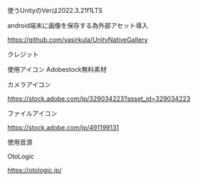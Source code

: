 使うUnityのVerは2022.3.21f1LTS

android端末に画像を保存する為外部アセット導入

https://github.com/yasirkula/UnityNativeGallery

クレジット

使用アイコン
Adobestock無料素材

カメラアイコン

https://stock.adobe.com/jp/329034223?asset_id=329034223

ファイルアイコン

https://stock.adobe.com/jp/491199131

使用音源

OtoLogic

https://otologic.jp/
